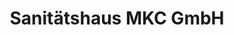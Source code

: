 ---
title: "Sanitätshaus MKC GmbH"
url: /berlin/sanitaetshaus-mkc-gmbh-bismarckstrasse/
shop: Sanitätshaus
---
